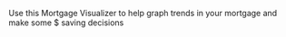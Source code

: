 Use this Mortgage Visualizer to help graph trends in your mortgage and make some \$ saving decisions
